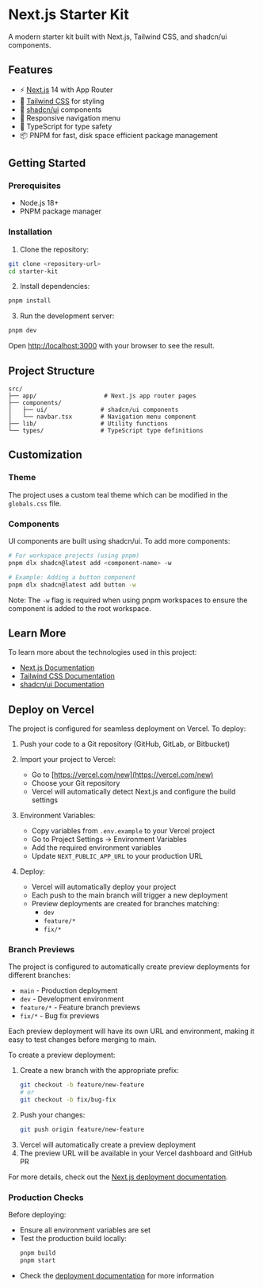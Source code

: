 # Next.js Starter Kit

A modern starter kit built with Next.js, Tailwind CSS, and shadcn/ui components.

## Features

- ⚡️ [Next.js](https://nextjs.org) 14 with App Router
- 🎨 [Tailwind CSS](https://tailwindcss.com) for styling
- 🧱 [shadcn/ui](https://ui.shadcn.com/) components
- 📱 Responsive navigation menu
- 🎯 TypeScript for type safety
- 📦 PNPM for fast, disk space efficient package management

## Getting Started

### Prerequisites

- Node.js 18+
- PNPM package manager

### Installation

1. Clone the repository:

```bash
git clone <repository-url>
cd starter-kit
```

2. Install dependencies:

```bash
pnpm install
```

3. Run the development server:

```bash
pnpm dev
```

Open [http://localhost:3000](http://localhost:3000) with your browser to see the result.

## Project Structure

```
src/
├── app/                   # Next.js app router pages
├── components/
│   ├── ui/               # shadcn/ui components
│   └── navbar.tsx        # Navigation menu component
├── lib/                  # Utility functions
└── types/                # TypeScript type definitions
```

## Customization

### Theme

The project uses a custom teal theme which can be modified in the `globals.css` file.

### Components

UI components are built using shadcn/ui. To add more components:

```bash
# For workspace projects (using pnpm)
pnpm dlx shadcn@latest add <component-name> -w

# Example: Adding a button component
pnpm dlx shadcn@latest add button -w
```

Note: The `-w` flag is required when using pnpm workspaces to ensure the component is added to the root workspace.

## Learn More

To learn more about the technologies used in this project:

- [Next.js Documentation](https://nextjs.org/docs)
- [Tailwind CSS Documentation](https://tailwindcss.com/docs)
- [shadcn/ui Documentation](https://ui.shadcn.com)

## Deploy on Vercel

The project is configured for seamless deployment on Vercel. To deploy:

1. Push your code to a Git repository (GitHub, GitLab, or Bitbucket)

2. Import your project to Vercel:

   - Go to [https://vercel.com/new](https://vercel.com/new)
   - Choose your Git repository
   - Vercel will automatically detect Next.js and configure the build settings

3. Environment Variables:

   - Copy variables from `.env.example` to your Vercel project
   - Go to Project Settings → Environment Variables
   - Add the required environment variables
   - Update `NEXT_PUBLIC_APP_URL` to your production URL

4. Deploy:
   - Vercel will automatically deploy your project
   - Each push to the main branch will trigger a new deployment
   - Preview deployments are created for branches matching:
     - `dev`
     - `feature/*`
     - `fix/*`

### Branch Previews

The project is configured to automatically create preview deployments for different branches:

- `main` - Production deployment
- `dev` - Development environment
- `feature/*` - Feature branch previews
- `fix/*` - Bug fix previews

Each preview deployment will have its own URL and environment, making it easy to test changes before merging to main.

To create a preview deployment:

1. Create a new branch with the appropriate prefix:
   ```bash
   git checkout -b feature/new-feature
   # or
   git checkout -b fix/bug-fix
   ```
2. Push your changes:
   ```bash
   git push origin feature/new-feature
   ```
3. Vercel will automatically create a preview deployment
4. The preview URL will be available in your Vercel dashboard and GitHub PR

For more details, check out the [Next.js deployment documentation](https://nextjs.org/docs/app/building-your-application/deploying).

### Production Checks

Before deploying:

- Ensure all environment variables are set
- Test the production build locally:
  ```bash
  pnpm build
  pnpm start
  ```
- Check the [deployment documentation](https://vercel.com/docs/deployments/overview) for more information
